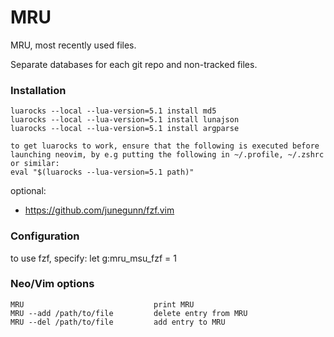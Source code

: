# MRU

MRU, most recently used files.

Separate databases for each git repo and non-tracked files.

### Installation
    luarocks --local --lua-version=5.1 install md5
    luarocks --local --lua-version=5.1 install lunajson
    luarocks --local --lua-version=5.1 install argparse

    to get luarocks to work, ensure that the following is executed before launching neovim, by e.g putting the following in ~/.profile, ~/.zshrc or similar:
    eval "$(luarocks --lua-version=5.1 path)"

optional:
* https://github.com/junegunn/fzf.vim


### Configuration
to use fzf, specify:
let g:mru_msu_fzf = 1

### Neo/Vim options
    MRU                             print MRU
    MRU --add /path/to/file         delete entry from MRU
    MRU --del /path/to/file         add entry to MRU

